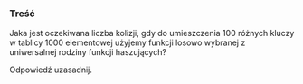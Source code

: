 ### Treść
Jaka jest oczekiwana liczba kolizji, gdy do umieszczenia 100 różnych kluczy w tablicy 1000
elementowej użyjemy funkcji losowo wybranej z uniwersalnej rodziny funkcji haszujących? 

Odpowiedź uzasadnij.
